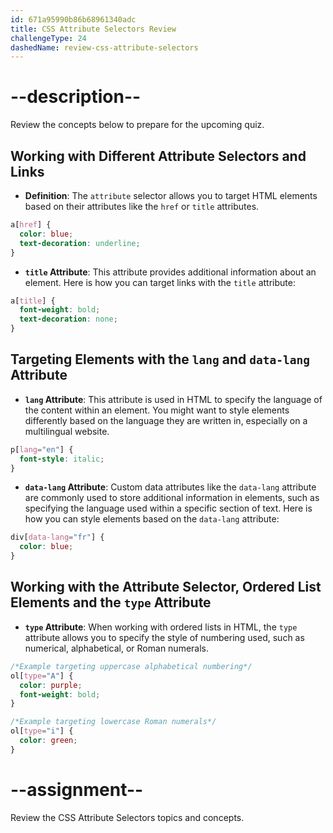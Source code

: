 ```yaml
---
id: 671a95990b86b68961340adc
title: CSS Attribute Selectors Review
challengeType: 24
dashedName: review-css-attribute-selectors
---
```


# --description--

Review the concepts below to prepare for the upcoming quiz.

## Working with Different Attribute Selectors and Links

- **Definition**: The `attribute` selector allows you to target HTML elements based on their attributes like the `href` or `title` attributes. 

```css
a[href] {
  color: blue;
  text-decoration: underline;
}
```

- **`title` Attribute**: This attribute provides additional information about an element. Here is how you can target links with the `title` attribute:

```css
a[title] {
  font-weight: bold;
  text-decoration: none;
}
```

## Targeting Elements with the `lang` and `data-lang` Attribute

- **`lang` Attribute**: This attribute is used in HTML to specify the language of the content within an element. You might want to style elements differently based on the language they are written in, especially on a multilingual website. 

```css
p[lang="en"] {
  font-style: italic;
}
```

- **`data-lang` Attribute**: Custom data attributes like the `data-lang` attribute are commonly used to store additional information in elements, such as specifying the language used within a specific section of text. Here is how you can style elements based on the `data-lang` attribute:

```css
div[data-lang="fr"] {
  color: blue;
}
```

## Working with the Attribute Selector, Ordered List Elements and the `type` Attribute

- **`type` Attribute**: When working with ordered lists in HTML, the `type` attribute allows you to specify the style of numbering used, such as numerical, alphabetical, or Roman numerals. 

```css
/*Example targeting uppercase alphabetical numbering*/
ol[type="A"] {
  color: purple;
  font-weight: bold;
}

/*Example targeting lowercase Roman numerals*/
ol[type="i"] {
  color: green;
}
```


# --assignment--

Review the CSS Attribute Selectors topics and concepts.
